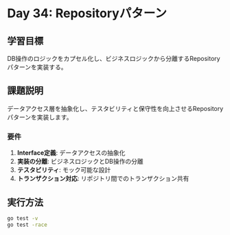 # Day 34: Repositoryパターン

## 学習目標
DB操作のロジックをカプセル化し、ビジネスロジックから分離するRepositoryパターンを実装する。

## 課題説明
データアクセス層を抽象化し、テスタビリティと保守性を向上させるRepositoryパターンを実装します。

### 要件
1. **Interface定義**: データアクセスの抽象化
2. **実装の分離**: ビジネスロジックとDB操作の分離
3. **テスタビリティ**: モック可能な設計
4. **トランザクション対応**: リポジトリ間でのトランザクション共有

## 実行方法
```bash
go test -v
go test -race
```